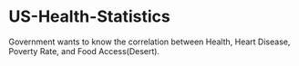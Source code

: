# US-Health-Statistics
Government wants to know the correlation between Health, Heart Disease, Poverty Rate, and Food Access(Desert).
